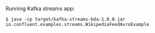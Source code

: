 Running Kafka streams app:
```
$ java -cp target/kafka-streams-bda-1.0.0.jar io.confluent.examples.streams.WikipediaFeedAvroExample

```
